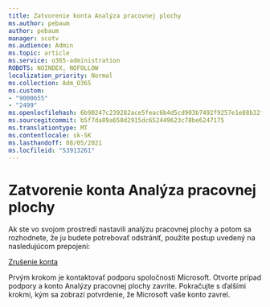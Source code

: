 ```yaml
---
title: Zatvorenie konta Analýza pracovnej plochy
ms.author: pebaum
author: pebaum
manager: scotv
ms.audience: Admin
ms.topic: article
ms.service: o365-administration
ROBOTS: NOINDEX, NOFOLLOW
localization_priority: Normal
ms.collection: Adm_O365
ms.custom:
- "9000655"
- "2499"
ms.openlocfilehash: 6b90247c239282ace5feac6b4d5cd903b7492f9257e1e88b32f0716d0cd1c03f
ms.sourcegitcommit: b5f7da89a650d2915dc652449623c78be6247175
ms.translationtype: MT
ms.contentlocale: sk-SK
ms.lasthandoff: 08/05/2021
ms.locfileid: "53913261"
---
```

# <a name="how-to-close-your-desktop-analytics-account"></a>Zatvorenie konta Analýza pracovnej plochy

Ak ste vo svojom prostredí nastavili analýzu pracovnej plochy a potom sa rozhodnete, že ju budete potrebovať odstrániť, použite postup uvedený na nasledujúcom prepojení:

[Zrušenie konta](https://docs.microsoft.com/configmgr/desktop-analytics/account-close)

Prvým krokom je kontaktovať podporu spoločnosti Microsoft. Otvorte prípad podpory a konto Analýzy pracovnej plochy zavrite. Pokračujte s ďalšími krokmi, kým sa zobrazí potvrdenie, že Microsoft vaše konto zavrel.